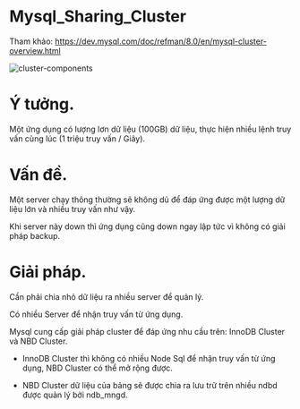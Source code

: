 # Mysql_Sharing_Cluster
Tham khảo: https://dev.mysql.com/doc/refman/8.0/en/mysql-cluster-overview.html

<img src="https://dev.mysql.com/doc/refman/8.0/en/images/cluster-components-1.png" title="cluster-components"><br/>
# Ý tưởng.
Một ứng dụng có lượng lơn dữ liệu (100GB) dữ liệu, thực hiện nhiều lệnh truy vấn cùng lúc (1 triệu truy vấn / Giây).

# Vấn đề.
Một server chạy thông thường sẽ không dủ để đáp ứng được một lượng dữ liệu lớn và nhiều truy vấn như vậy.

Khi server này down thì ứng dụng cũng down ngay lập tức vì không có giải pháp backup.
# Giải pháp.
Cần phải chia nhỏ dữ liệu ra nhiều server để quản lý.

Có nhiều Server để nhận truy vấn từ ứng dụng.

Mysql cung cấp giải pháp cluster để đáp ứng nhu cầu trên: InnoDB Cluster và NBD Cluster.

- InnoDB Cluster thì không có nhiều Node Sql để nhận truy vấn từ ứng dụng, NBD Cluster có thể mở rộng được.

- NBD Cluster dữ liệu của bảng sẽ được chia ra lưu trữ trên nhiều ndbd được quản lý bởi ndb_mngd.

